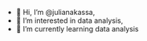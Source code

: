 - 👋 Hi, I’m @julianakassa,
- 👀 I’m interested in data analysis,
- 🌱 I’m currently learning data analysis
<!---
julianakassa/julianakassa is a ✨ special ✨ repository because its `README.md` (this file) appears on your GitHub profile.
You can click the Preview link to take a look at your changes.
--->
